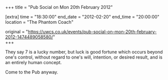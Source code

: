 +++
title = "Pub Social on Mon 20th February 2012"

[extra]
time = "18:30:00"
end_date = "2012-02-20"
end_time = "20:00:00"
location = "The Phantom Coach"

original = "https://uwcs.co.uk/events/pub-social-on-mon-20th-february-2012-1474489058580/"    
+++

They say 7 is a lucky number, but luck is good fortune which occurs beyond one's control, without regard to one's will, intention, or desired result, and is an entirely human concept.

Come to the Pub anyway.


